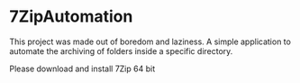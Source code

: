 # 7ZipAutomation
This project was made out of boredom and laziness. A simple application to automate the archiving of folders inside a specific directory.

Please download and install 7Zip 64 bit 

